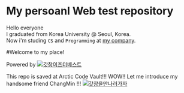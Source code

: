 # My persoanl Web test repository

Hello everyone  
I graduated from Korea University @ Seoul, Korea.  
Now i'm studing `CS` and `Programming` at [my company](http://lgcns.co.kr/LGCNS.GHP.Main/Etc/SiteMain).

#Welcome to my place!

Powered by
[![갓창이즈더베스트](http://lgcns.co.kr/Content/20100825_V1/Images/img_logo01.gif)](https://devtaehyeok.github.io/Godchang/web/GODchang.html )

This repo is saved at Arctic Code Vault!!! WOW!! Let me introduce my handsome friend ChangMin !!!
[![갓창을만나러가자](https://github.com/devtaehyeok/Godchang/blob/master/web/GOdchang.jpg=250x)](https://gall.dcinside.com/board/view/?id=gfl&no=1556323)
